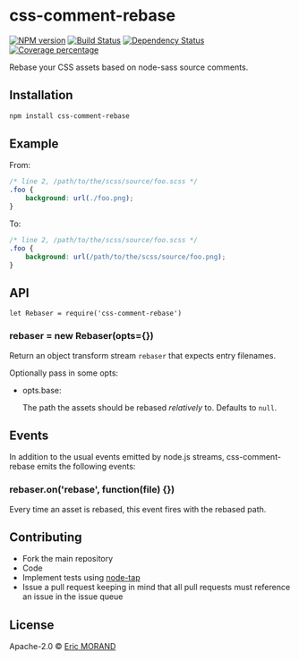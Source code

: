 # css-comment-rebase

[![NPM version][npm-image]][npm-url] [![Build Status][travis-image]][travis-url] [![Dependency Status][daviddm-image]][daviddm-url] [![Coverage percentage][coveralls-image]][coveralls-url]

Rebase your CSS assets based on node-sass source comments.

## Installation

```bash
npm install css-comment-rebase
```

## Example

From:
``` css
/* line 2, /path/to/the/scss/source/foo.scss */
.foo {
    background: url(./foo.png);
}
```

To:
``` css
/* line 2, /path/to/the/scss/source/foo.scss */
.foo {
    background: url(/path/to/the/scss/source/foo.png);
}
```

## API

`let Rebaser = require('css-comment-rebase')`

### rebaser = new Rebaser(opts={})

Return an object transform stream `rebaser` that expects entry filenames.

Optionally pass in some opts:

* opts.base:
  
  The path the assets should be rebased _relatively_ to. Defaults to `null`.

## Events

In addition to the usual events emitted by node.js streams, css-comment-rebase emits the following events:

### rebaser.on('rebase', function(file) {})

Every time an asset is rebased, this event fires with the rebased path.

## Contributing

* Fork the main repository
* Code
* Implement tests using [node-tap](https://github.com/tapjs/node-tap)
* Issue a pull request keeping in mind that all pull requests must reference an issue in the issue queue

## License

Apache-2.0 © [Eric MORAND]()

[npm-image]: https://badge.fury.io/js/css-comment-rebase.svg
[npm-url]: https://npmjs.org/package/css-comment-rebase
[travis-image]: https://travis-ci.org/ericmorand/css-comment-rebase.svg?branch=master
[travis-url]: https://travis-ci.org/ericmorand/css-comment-rebase
[daviddm-image]: https://david-dm.org/ericmorand/css-comment-rebase.svg?theme=shields.io
[daviddm-url]: https://david-dm.org/ericmorand/css-comment-rebase
[coveralls-image]: https://coveralls.io/repos/github/ericmorand/css-comment-rebase/badge.svg
[coveralls-url]: https://coveralls.io/github/ericmorand/css-comment-rebase